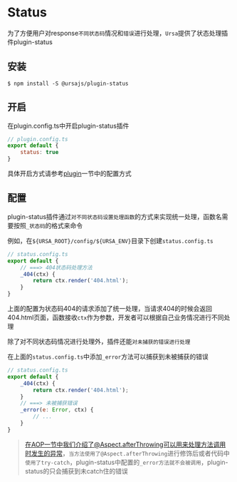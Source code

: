 # Status

为了方便用户对response`不同状态码`情况和`错误`进行处理，`Ursa`提供了状态处理插件plugin-status

## 安装

```shell
$ npm install -S @ursajs/plugin-status
```

## 开启

在plugin.config.ts中开启plugin-status插件

```javascript
// plugin.config.ts
export default {
    status: true
}
```

具体开启方式请参考[plugin](../基础功能/Plugin.html)一节中的配置方式

## 配置

plugin-status插件通过`对不同状态码设置处理函数`的方式来实现统一处理，函数名需要按照`_状态码`的格式来命令

例如，在`${URSA_ROOT}/config/${URSA_ENV}`目录下创建`status.config.ts`

```javascript
// status.config.ts
export default {
    // ===> 404状态码处理方法
    _404(ctx) {
        return ctx.render('404.html');
    }
}
```

上面的配置为状态码404的请求添加了统一处理，当请求404的时候会返回404.html页面，函数接收`ctx`作为参数，开发者可以根据自己业务情况进行不同处理

除了对不同状态码情况进行处理外，插件还能`对未捕获的错误进行处理`

在上面的`status.config.ts`中添加`_error`方法可以捕获到未被捕获的错误

```javascript
// status.config.ts
export default {
    _404(ctx) {
        return ctx.render('404.html');
    }
    // ===> 未被捕获错误
    _error(e: Error, ctx) {
        // ...
    }
}
```

> 在AOP一节中我们介绍了@Aspect.afterThrowing可以用来处理方法调用时发生的异常，`当方法使用了@Aspect.afterThrowing`进行修饰后或者代码中`使用了try-catch`，plugin-status中配置的`_error方法就不会被调用`，plugin-status的只会捕获到未catch住的错误

